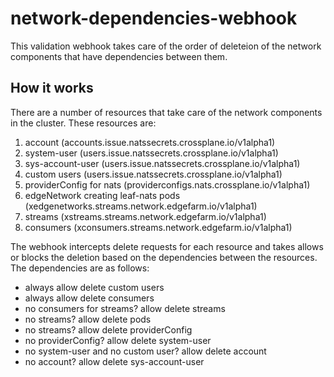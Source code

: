# network-dependencies-webhook

This validation webhook takes care of the order of deleteion of the network components that have dependencies between them.

## How it works

There are a number of resources that take care of the network components in the cluster. These resources are:

1. account (accounts.issue.natssecrets.crossplane.io/v1alpha1)
2. system-user (users.issue.natssecrets.crossplane.io/v1alpha1)
3. sys-account-user (users.issue.natssecrets.crossplane.io/v1alpha1)
4. custom users (users.issue.natssecrets.crossplane.io/v1alpha1)
5. providerConfig for nats (providerconfigs.nats.crossplane.io/v1alpha1)
6. edgeNetwork creating leaf-nats pods (xedgenetworks.streams.network.edgefarm.io/v1alpha1)
7. streams (xstreams.streams.network.edgefarm.io/v1alpha1)
8. consumers (xconsumers.streams.network.edgefarm.io/v1alpha1)

The webhook intercepts delete requests for each resource and takes allows or blocks the deletion based on the dependencies between the resources. The dependencies are as follows:

- always allow delete custom users
- always allow delete consumers
- no consumers for streams? allow delete streams
- no streams? allow delete pods
- no streams? allow delete providerConfig
- no providerConfig? allow delete system-user
- no system-user and no custom user? allow delete account
- no account? allow delete sys-account-user

